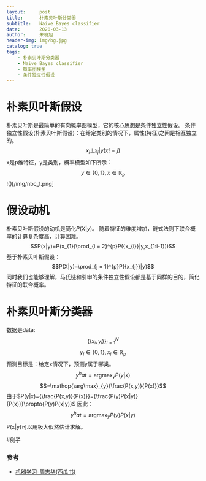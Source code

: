 ```yaml
---
layout:     post
title:      朴素贝叶斯分类器
subtitle:   Naive Bayes classifier
date:       2020-03-13
author:     朱晓旭
header-img: img/bg.jpg
catalog: true
tags:
    - 朴素贝叶斯分类器
    - Naive Bayes classifier
    - 概率图模型
    - 条件独立性假设
---
```

# 朴素贝叶斯假设
朴素贝叶斯是最简单的有向概率图模型，它的核心思想是条件独立性假设。
条件独立性假设(朴素贝叶斯假设)：在给定类别的情况下，属性(特征)之间是相互独立的。
$${x_{i}}\bot{x_{j}}| y (x!=j)$$
x是p维特征，y是类别，概率模型如下所示：
$$y\in\{0,1\},x\in{\mathbb{R}}_{p}$$
!()[/img/nbc_1.png]
# 假设动机 
朴素贝叶斯假设的动机是简化$P(X|y)$。
随着特征的维度增加，链式法则下联合概率的计算复杂度高，计算困难。
$$P(x|y)=P(x_{1})\prod_{i = 2}^{p}P({x_{i}}|y,x_{1:i-1}))$$
基于朴素贝叶斯假设：
$$P(X|y)=\prod_{j = 1}^{p}P({x_{j}}|y)$$
同时我们也能够理解，马氏链和引申的条件独立性假设都是基于同样的目的，简化特征的联合概率。
# 朴素贝叶斯分类器
数据是data:
$$\{(x_{i},y_{i})\}_{i=1}^{N}$$
$$y_{i}\in\{0,1\},x_{i}\in{\mathbb{R}}_{p}$$
预测目标是：给定x情况下，预测y属于哪类。
$$y^hat = \mathop{\arg\max}_{y}P(y|x) $$
$$=\mathop{\arg\max}_{y}{\frac{P(x,y)}{P(x)}}$$
由于$P(y|x)={\frac{P(x,y)}{P(x)}}={\frac{P(y)P(x|y)}{P(x)}}\propto{P(y)P(x|y)}$
因此：
$$y^hat = \mathop{\arg\max}_{y}P(y)P(x|y)$$
P(x|y)可以用极大似然估计求解。

#例子





### 参考

- [机器学习-周志华(西瓜书)](https://github.com/Mikoto10032/DeepLearning/blob/master/books/%E6%9C%BA%E5%99%A8%E5%AD%A6%E4%B9%A0%E5%91%A8%E5%BF%97%E5%8D%8E.pdf)






